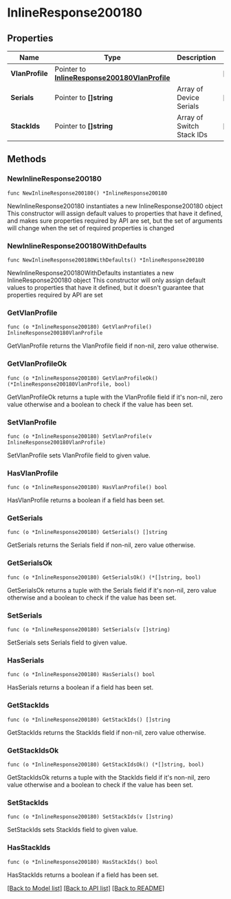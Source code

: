 # InlineResponse200180

## Properties

Name | Type | Description | Notes
------------ | ------------- | ------------- | -------------
**VlanProfile** | Pointer to [**InlineResponse200180VlanProfile**](InlineResponse200180VlanProfile.md) |  | [optional] 
**Serials** | Pointer to **[]string** | Array of Device Serials | [optional] 
**StackIds** | Pointer to **[]string** | Array of Switch Stack IDs | [optional] 

## Methods

### NewInlineResponse200180

`func NewInlineResponse200180() *InlineResponse200180`

NewInlineResponse200180 instantiates a new InlineResponse200180 object
This constructor will assign default values to properties that have it defined,
and makes sure properties required by API are set, but the set of arguments
will change when the set of required properties is changed

### NewInlineResponse200180WithDefaults

`func NewInlineResponse200180WithDefaults() *InlineResponse200180`

NewInlineResponse200180WithDefaults instantiates a new InlineResponse200180 object
This constructor will only assign default values to properties that have it defined,
but it doesn't guarantee that properties required by API are set

### GetVlanProfile

`func (o *InlineResponse200180) GetVlanProfile() InlineResponse200180VlanProfile`

GetVlanProfile returns the VlanProfile field if non-nil, zero value otherwise.

### GetVlanProfileOk

`func (o *InlineResponse200180) GetVlanProfileOk() (*InlineResponse200180VlanProfile, bool)`

GetVlanProfileOk returns a tuple with the VlanProfile field if it's non-nil, zero value otherwise
and a boolean to check if the value has been set.

### SetVlanProfile

`func (o *InlineResponse200180) SetVlanProfile(v InlineResponse200180VlanProfile)`

SetVlanProfile sets VlanProfile field to given value.

### HasVlanProfile

`func (o *InlineResponse200180) HasVlanProfile() bool`

HasVlanProfile returns a boolean if a field has been set.

### GetSerials

`func (o *InlineResponse200180) GetSerials() []string`

GetSerials returns the Serials field if non-nil, zero value otherwise.

### GetSerialsOk

`func (o *InlineResponse200180) GetSerialsOk() (*[]string, bool)`

GetSerialsOk returns a tuple with the Serials field if it's non-nil, zero value otherwise
and a boolean to check if the value has been set.

### SetSerials

`func (o *InlineResponse200180) SetSerials(v []string)`

SetSerials sets Serials field to given value.

### HasSerials

`func (o *InlineResponse200180) HasSerials() bool`

HasSerials returns a boolean if a field has been set.

### GetStackIds

`func (o *InlineResponse200180) GetStackIds() []string`

GetStackIds returns the StackIds field if non-nil, zero value otherwise.

### GetStackIdsOk

`func (o *InlineResponse200180) GetStackIdsOk() (*[]string, bool)`

GetStackIdsOk returns a tuple with the StackIds field if it's non-nil, zero value otherwise
and a boolean to check if the value has been set.

### SetStackIds

`func (o *InlineResponse200180) SetStackIds(v []string)`

SetStackIds sets StackIds field to given value.

### HasStackIds

`func (o *InlineResponse200180) HasStackIds() bool`

HasStackIds returns a boolean if a field has been set.


[[Back to Model list]](../README.md#documentation-for-models) [[Back to API list]](../README.md#documentation-for-api-endpoints) [[Back to README]](../README.md)


